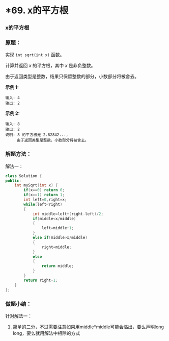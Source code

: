 # \*69. x的平方根

### x的平方根

### 原题：

实现 `int sqrt(int x)` 函数。

计算并返回 _x_ 的平方根，其中 _x_ 是非负整数。

由于返回类型是整数，结果只保留整数的部分，小数部分将被舍去。

**示例 1:**

```
输入: 4
输出: 2
```

**示例 2:**

```
输入: 8
输出: 2
说明: 8 的平方根是 2.82842..., 
     由于返回类型是整数，小数部分将被舍去。
```

### 解题方法：

解法一：

```cpp
class Solution {
public:
    int mySqrt(int x) {
        if(x==0) return 0;
        if(x==1) return 1;
        int left=0,right=x;
        while(left<right)
        {
            int middle=left+(right-left)/2;
            if(middle<x/middle)
            {
                left=middle+1;
            }
            else if(middle>x/middle)
            {
                right=middle;
            }
            else
            {
                return middle;
            }
        }
        return right-1;
    }
};
```

### 做题小结：

针对解法一：

1. 简单的二分，不过需要注意如果用middle\*middle可能会溢出，要么声明long long，要么就用解法中相除的方式
